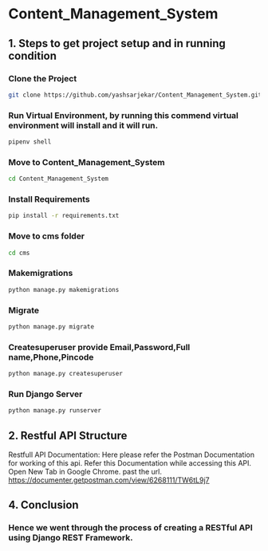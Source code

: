 # Content_Management_System

## 1. Steps to get project setup and in running condition 
### Clone the Project 
```bash
git clone https://github.com/yashsarjekar/Content_Management_System.git
```
### Run Virtual Environment, by running this commend virtual environment will install and it will run.
```bash
pipenv shell
```
### Move to Content_Management_System
```bash
cd Content_Management_System
```
### Install Requirements
```bash
pip install -r requirements.txt
```
### Move to cms folder
 ```bash
 cd cms
 ```
 ### Makemigrations
 ```bash
 python manage.py makemigrations
 ```
 ### Migrate
 ```bash
 python manage.py migrate
 ```
 ### Createsuperuser provide Email,Password,Full name,Phone,Pincode
 ```bash
 python manage.py createsuperuser
 ```
### Run Django Server
```bash
python manage.py runserver
```
## 2. Restful API Structure
Restfull API Documentation:
Here please refer the Postman Documentation for working of this api.
Refer this Documentation while accessing this API.
Open New Tab in Google Chrome.
past the url.
https://documenter.getpostman.com/view/6268111/TW6tL9j7 

## 4. Conclusion 
### Hence we went through the process of creating a RESTful API using Django REST Framework.
